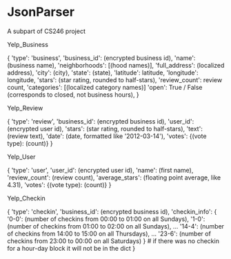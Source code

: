 JsonParser
==========

A subpart of CS246 project

Yelp_Business

{
	'type': 'business',
	'business_id': (encrypted business id),
	'name': (business name),
	'neighborhoods': [(hood names)],
	'full_address': (localized address),
	'city': (city),
	'state': (state),
	'latitude': latitude,
	'longitude': longitude,
	'stars': (star rating, rounded to half-stars),
	'review_count': review count,
	'categories': [(localized category names)]
	'open': True / False (corresponds to closed, not business hours),
}

Yelp_Review

{
	'type': 'review',
	'business_id': (encrypted business id),
	'user_id': (encrypted user id),
	'stars': (star rating, rounded to half-stars),
	'text': (review text),
	'date': (date, formatted like '2012-03-14'),
	'votes': {(vote type): (count)}
}

Yelp_User

{
	'type': 'user',
	'user_id': (encrypted user id),
	'name': (first name),
	'review_count': (review count),
	'average_stars': (floating point average, like 4.31),
	'votes': {(vote type): (count)}
}

Yelp_Checkin

{
	'type': 'checkin',
	'business_id': (encrypted business id),
	'checkin_info': {
		'0-0': (number of checkins from 00:00 to 01:00 on all Sundays),
		'1-0': (number of checkins from 01:00 to 02:00 on all Sundays),
		...
		'14-4': (number of checkins from 14:00 to 15:00 on all Thursdays),
		...
		'23-6': (number of checkins from 23:00 to 00:00 on all Saturdays)
	} # if there was no checkin for a hour-day block it will not be in the dict
}
